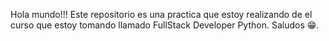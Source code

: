 Hola mundo!!! Este repositorio es una practica que estoy realizando de el curso que estoy tomando llamado FullStack Developer Python. Saludos 😁.
